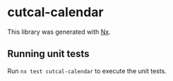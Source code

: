 # cutcal-calendar

This library was generated with [Nx](https://nx.dev).

## Running unit tests

Run `nx test cutcal-calendar` to execute the unit tests.
